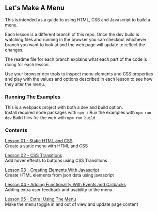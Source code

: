 ## Let's Make A Menu

This is intended as a guide to using HTML, CSS and Javascript to build a menu.  

Each lesson is a different branch of this repo. Once the dev build is watching files and running in the browser you can checkout whichever branch you want to look at and the web page will update to reflect the changes.

The readme file for each branch explains what each part of the code is doing for each lesson.  

Use your browser dev tools to inspect menu elements and CSS properties and play with the values and options described in each lesson to see how they alter the menu.

### Running The Examples

This is a webpack project with both a dev and build option.  
Install required node packages with `npm i`
Run the examples with `npm run dev`
Build files for the web with `npm run build`  

### Contents

[Lesson 01 - Static HTML and CSS](https://github.com/mdooneymill/lets-make-a-menu/tree/01)  
Create a static menu with HTML and CSS

[Lesson 02 - CSS Transitions](https://github.com/mdooneymill/lets-make-a-menu/tree/02)  
Add hover effects to buttons using CSS Transitions

[Lesson 03 - Creating Elements With Javascript](https://github.com/mdooneymill/lets-make-a-menu/tree/03)  
Create HTML elements from json data using javascript

[Lesson 04 - Adding Functionality With Events and Callbacks](https://github.com/mdooneymill/lets-make-a-menu/tree/04)  
Adding extra user feedback and usability to the menu

[Lesson 05 - Extra: Using The Menu](https://github.com/mdooneymill/lets-make-a-menu/tree/04)  
Make the menu toggle in and out of view and update page content